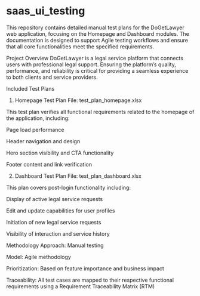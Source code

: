 # saas_ui_testing
This repository contains detailed manual test plans for the DoGetLawyer web application, focusing on the Homepage and Dashboard modules. The documentation is designed to support Agile testing workflows and ensure that all core functionalities meet the specified requirements.

Project Overview
DoGetLawyer is a legal service platform that connects users with professional legal support. Ensuring the platform’s quality, performance, and reliability is critical for providing a seamless experience to both clients and service providers.

Included Test Plans
1. Homepage Test Plan
File: test_plan_homepage.xlsx

This test plan verifies all functional requirements related to the homepage of the application, including:

Page load performance

Header navigation and design

Hero section visibility and CTA functionality

Footer content and link verification

2. Dashboard Test Plan
File: test_plan_dashboard.xlsx

This plan covers post-login functionality including:

Display of active legal service requests

Edit and update capabilities for user profiles

Initiation of new legal service requests

Visibility of interaction and service history

Methodology
Approach: Manual testing

Model: Agile methodology

Prioritization: Based on feature importance and business impact

Traceability: All test cases are mapped to their respective functional requirements using a Requirement Traceability Matrix (RTM)
